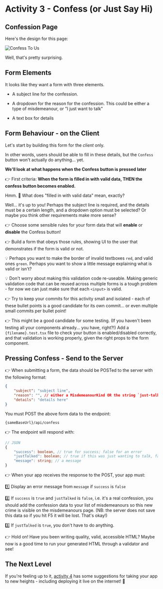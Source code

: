 # Activity 3 - Confess (or Just Say Hi)

## Confession Page

Here's the design for this page:

![Confess To Us](./images/confess.png 'Sketched confession page')

Well, that's pretty surprising.

## Form Elements

It looks like they want a form with three elements.

-   A subject line for the confession.

-   A dropdown for the reason for the confession. This could be either a type of misdemeanour, or "I just want to talk"

-   A text box for details

## Form Behaviour - on the Client

Let's start by building this form for the _client_ only.

In other words, users should be able to fill in these details, but the `Confess` button won't actually do anything... yet.

**We'll look at what happens when the Confess button is pressed later**

👉 First criteria: **When the form is filled in with valid data, THEN the confess button becomes enabled.**

Hmm. 🤔 What does "filled in with valid data" mean, exactly?

Well... it's up to you! Perhaps the subject line is required, and the details must be a certain length, and a dropdown option must be selected? Or maybe you think other requirements make more sense?

👉 Choose some sensible rules for your form data that will **enable** or **disable** the Confess button!

👉 Build a form that obeys those rules, showing UI to the user that demonstrates if the form is valid or not.

💡 Perhaps you want to make the border of invalid textboxes `red`, and valid ones `green`. Perhaps you want to show a little message explaining what is valid or isn't?

💡 Don't worry about making this validation code re-useable. Making generic validation code that can be reused across multiple forms is a tough problem - for now we can just make sure that each `<input>` is valid.

👉 Try to keep your commits for this activity small and isolated - each of these bullet points is a good candidate for its own commit... or even multiple small commits per bullet point!

👉 This might be a good candidate for some testing. (If you haven't been testing all your components already... you have, right?!) Add a `{filename}.test.tsx` file to check your button is enabled/disabled correctly, and that validation is working properly, given the right props to the form component.

## Pressing Confess - Send to the Server

👉 When submitting a form, the data should be POSTed to the server with the following format:

```JSON
{
	"subject": "subject line",
	"reason": "", // either a MisdemeanourKind OR the string `just-talk`
	"details": "details here"
}
```

You must POST the above form data to the endpoint:

`{sameBaseUrl}/api/confess`

👉 The endpoint will respond with:

```TypeScript
// JSON
{
	"success": boolean, // true for success; false for an error
	"justTalked": boolean; // true if this was just wanting to talk, false for a real confession. Not present if success is false.
	"message": string; // a message
}
```

👉 When your app receives the response to the POST, your app must:

1️⃣ Display an error message from `message` if `success` is `false`

2️⃣ If `success` is `true` and `justTalked` is `false`, i.e. it's a real confession, you should add the confession data to your list of misdemeanours so this new crime is visible on the misdemeanours page. (NB: the server does not save this data so if you hit F5 it will be lost. That's okay!)

3️⃣ If `justTalked` is `true`, you don't have to do anything.

👉 Hold on! Have you been writing quality, valid, accessible HTML? Maybe now is a good time to run your generated HTML through a validator and see!

## The Next Level

If you're feeling up to it, [activity 4](./activity_4.md) has some suggestions for taking your app to new heights - including deploying it live on the internet! 🤩

